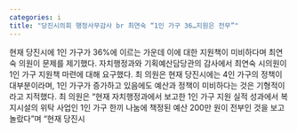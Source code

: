```yaml
---
categories: i
title: "당진시의회 행정사무감사 br 최연숙 “1인 가구 36…지원은 전무”"
---
```

현재 당진시에 1인 가구가 36%에 이르는 가운데 이에 대한 지원책이 미비하다며 최연숙 의원이 문제를 제기했다. 자치행정과와 기획예산담당관의 감사에서 최연숙 시의원이 1인 가구 지원책 마련에 대해 요구했다. 최 의원은 현재 당진시에는 4인 가구의 정책이 대부분이라며, 1인 가구가 증가하고 있음에도 예산과 정책이 미비하다는 것은 기형적이라고 지적했다. 최 의원은 “현재 자치행정과에서 보고한 1인 가구 지원 실적 성과에서 복지시설의 위탁 사업인 1인 가구 한끼 나눔에 책정된 예산 200만 원이 전부인 것을 보고 놀랐다”며 “현재 당진시